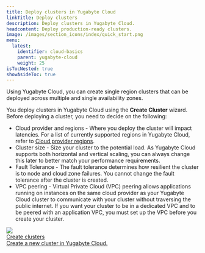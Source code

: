 ```yaml
---
title: Deploy clusters in Yugabyte Cloud
linkTitle: Deploy clusters
description: Deploy clusters in Yugabyte Cloud.
headcontent: Deploy production-ready clusters.
image: /images/section_icons/index/quick_start.png
menu:
  latest:
    identifier: cloud-basics
    parent: yugabyte-cloud
    weight: 25
isTocNested: true
showAsideToc: true
---
```


Using Yugabyte Cloud, you can create single region clusters that can be deployed across multiple and single availability zones.

You deploy clusters in Yugabyte Cloud using the **Create Cluster** wizard. Before deploying a cluster, you need to decide on the following:

- Cloud provider and regions - Where you deploy the cluster will impact latencies. For a list of currently supported regions in Yugabyte Cloud, refer to [Cloud provider regions](../release-notes/#cloud-provider-regions).
- Cluster size - Size your cluster to the potential load. As Yugabyte Cloud supports both horizontal and vertical scaling, you can always change this later to better match your performance requirements.
- Fault Tolerance - The fault tolerance determines how resilient the cluster is to node and cloud zone failures. You cannot change the fault tolerance after the cluster is created.
- VPC peering - Virtual Private Cloud (VPC) peering allows applications running on instances on the same cloud provider as your Yugabyte Cloud cluster to communicate with your cluster without traversing the public internet. If you want your cluster to be in a dedicated VPC and to be peered with an application VPC, you must set up the VPC before you create your cluster.

<div class="row">

  <div class="col-12 col-md-6 col-lg-12 col-xl-6">
    <a class="section-link icon-offset" href="create-clusters/">
      <div class="head">
        <img class="icon" src="/images/section_icons/quick_start/create_cluster.png" aria-hidden="true" />
        <div class="title">Create clusters</div>
      </div>
      <div class="body">
        Create a new cluster in Yugabyte Cloud.
      </div>
    </a>
  </div>

<!--
  <div class="col-12 col-md-6 col-lg-12 col-xl-6">
    <a class="section-link icon-offset" href="vpc-peers/">
      <div class="head">
        <img class="icon" src="/images/section_icons/quick_start/create_cluster.png" aria-hidden="true" />
        <div class="title">VPC peering</div>
      </div>
      <div class="body">
        Add VPC peers to allow applications running on other cloud instances to communicate with your Yugabyte Cloud clusters.
      </div>
    </a>
  </div>
  <div class="col-12 col-md-6 col-lg-12 col-xl-6">
    <a class="section-link icon-offset" href="endpoints/">
      <div class="head">
        <img class="icon" src="/images/section_icons/manage/enterprise/edit_universe.png" aria-hidden="true" />
        <div class="title">Manage Endpoints</div>
      </div>
      <div class="body">
        Manage the endpoints for connecting to clusters.
      </div>
    </a>
  </div>
-->
</div>
